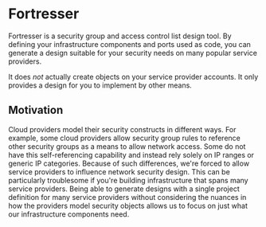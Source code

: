 # Fortresser

Fortresser is a security group and access control list design tool. By defining your infrastructure components and ports used as code, you can generate a design suitable for your security needs on many popular service providers.

It does _not_ actually create objects on your service provider accounts. It only provides a design for you to implement by other means.

## Motivation

Cloud providers model their security constructs in different ways. For example, some cloud providers allow security group rules to reference other security groups as a means to allow network access. Some do not have this self-referencing capability and instead rely solely on IP ranges or generic IP categories. Because of such differences, we're forced to allow service providers to influence network security design. This can be particularly troublesome if you're building infrastructure that spans many service providers. Being able to generate designs with a single project definition for many service providers without considering the nuances in how the providers model security objects allows us to focus on just what our infrastructure components need.
